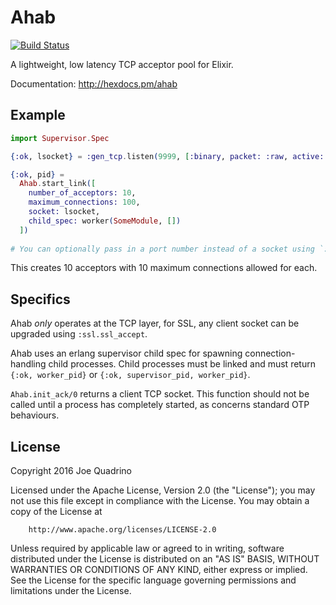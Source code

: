 # Ahab

[![Build Status](https://travis-ci.org/jquadrin/ahab.svg?branch=master)](https://travis-ci.org/jquadrin/ahab)

A lightweight, low latency TCP acceptor pool for Elixir.

Documentation: http://hexdocs.pm/ahab

## Example
```elixir
import Supervisor.Spec

{:ok, lsocket} = :gen_tcp.listen(9999, [:binary, packet: :raw, active: false])

{:ok, pid} = 
  Ahab.start_link([
    number_of_acceptors: 10,
    maximum_connections: 100,
    socket: lsocket,
    child_spec: worker(SomeModule, [])
  ])
  
# You can optionally pass in a port number instead of a socket using `:listen_port`.
```
This creates 10 acceptors with 10 maximum connections allowed for each.

## Specifics

Ahab *only* operates at the TCP layer, for SSL, any client socket can be upgraded using `:ssl.ssl_accept`.

Ahab uses an erlang supervisor child spec for spawning connection-handling child processes.
Child processes must be linked and must return `{:ok, worker_pid}` or `{:ok, supervisor_pid, worker_pid}`.

`Ahab.init_ack/0` returns a client TCP socket. This function should not be called until a process has completely started, as concerns standard OTP behaviours.

## License

Copyright 2016 Joe Quadrino

Licensed under the Apache License, Version 2.0 (the "License");
you may not use this file except in compliance with the License.
You may obtain a copy of the License at
```
    http://www.apache.org/licenses/LICENSE-2.0
```
Unless required by applicable law or agreed to in writing, software
distributed under the License is distributed on an "AS IS" BASIS,
WITHOUT WARRANTIES OR CONDITIONS OF ANY KIND, either express or implied.
See the License for the specific language governing permissions and
limitations under the License.
